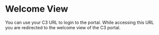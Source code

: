 
# Welcome View  
You can use your C3 URL to login to the portal. While accessing this URL you are redirected to the welcome view of the C3 portal.


